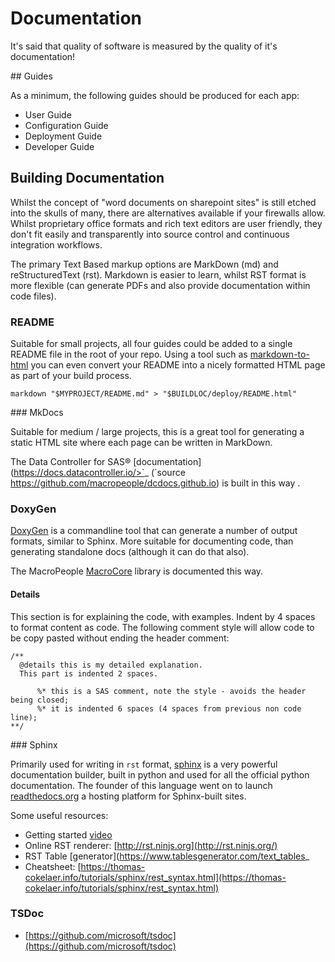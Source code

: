 # Documentation

It's said that quality of software is measured by the quality of it's documentation!

## Guides

As a minimum, the following guides should be produced for each app:

* User Guide
* Configuration Guide
* Deployment Guide
* Developer Guide

## Building Documentation


Whilst the concept of "word documents on sharepoint sites" is still etched into the skulls of many, there are alternatives available if your firewalls allow.  Whilst proprietary office formats and rich text editors are user friendly, they don't fit easily and transparently into source control and continuous integration workflows.

The primary Text Based markup options are MarkDown (md) and reStructuredText (rst).  Markdown is easier to learn, whilst RST format is more flexible (can generate PDFs and also provide documentation within code files).

### README

Suitable for small projects, all four guides could be added to a single README file in the root of your repo.  Using a tool such as [markdown-to-html](https://www.npmjs.com/package/markdown-to-html) you can even convert your README into a nicely formatted HTML page as part of your build process.

    markdown "$MYPROJECT/README.md" > "$BUILDLOC/deploy/README.html"

### MkDocs

Suitable for medium / large projects, this is a great tool for generating a static HTML site where each page can be written in MarkDown.

The Data Controller for SAS® [documentation](https://docs.datacontroller.io/>`_ (`source <https://github.com/macropeople/dcdocs.github.io>) is built in this way .


### DoxyGen


[DoxyGen](http://www.doxygen.nl/) is a commandline tool that can generate a number of output formats, similar to Sphinx.  More suitable for documenting code, than generating standalone docs (although it can do that also).

The MacroPeople [MacroCore](https://core.macropeople.com) library is documented this way.

#### Details
This section is for explaining the code, with examples.  Indent by 4 spaces to format content as code.  The following comment style will allow code to be copy pasted without ending the header comment:

```
/**
  @details this is my detailed explanation.
  This part is indented 2 spaces.

      %* this is a SAS comment, note the style - avoids the header being closed;
      %* it is indented 6 spaces (4 spaces from previous non code line);
**/
```

### Sphinx

Primarily used for writing in `rst` format, [sphinx](https://www.sphinx-doc.org/en/master/index.html) is a very powerful documentation builder, built in python and used for all the official python documentation.  The founder of this language went on to launch [readthedocs.org](readthedocs.org) a hosting platform for Sphinx-built sites.


Some useful resources:

* Getting started [video](https://docs.readthedocs.io/en/stable/intro/getting-started-with-sphinx.html)
* Online RST renderer: [http://rst.ninjs.org](http://rst.ninjs.org/)
* RST Table [generator](https://www.tablesgenerator.com/text_tables_
* Cheatsheet: [https://thomas-cokelaer.info/tutorials/sphinx/rest_syntax.html](https://thomas-cokelaer.info/tutorials/sphinx/rest_syntax.html)


### TSDoc


* [https://github.com/microsoft/tsdoc](https://github.com/microsoft/tsdoc)
